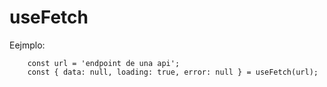 # useFetch

Eejmplo:
```
    const url = 'endpoint de una api';
    const { data: null, loading: true, error: null } = useFetch(url);
```
